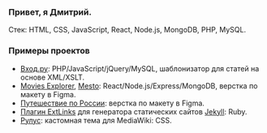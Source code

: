 ### Привет, я Дмитрий.

Стек: HTML, CSS, JavaScript, React, Node.js, MongoDB, PHP, MySQL.

### Примеры проектов

* [Вход.ру](https://vhod.ru/): PHP/JavaScript/jQuery/MySQL, шаблонизатор для статей на основе XML/XSLT.
* [Movies Explorer](https://movies.ogarkov.com/), [Mesto](https://mesto.ogarkov.com/): React/Node.js/Express/MongoDB, верстка по макету в Figma.
* [Путешествие по России](https://d-ogarkov.github.io/russian-travel/): верстка по макету в Figma.
* [Плагин ExtLinks](https://github.com/d-ogarkov/jekyll-extlinks) для генератора статических сайтов [Jekyll](https://github.com/jekyll/jekyll): Ruby.
* [Рулус](http://rulus.ru/): кастомная тема для MediaWiki: CSS.

<!--
**d-ogarkov/d-ogarkov** is a ✨ _special_ ✨ repository because its `README.md` (this file) appears on your GitHub profile.

Here are some ideas to get you started:

- 🔭 I’m currently working on ...
- 🌱 I’m currently learning ...
- 👯 I’m looking to collaborate on ...
- 🤔 I’m looking for help with ...
- 💬 Ask me about ...
- 📫 How to reach me: ...
- 😄 Pronouns: ...
- ⚡ Fun fact: ...
-->
